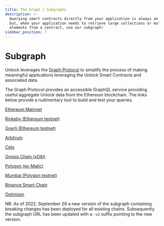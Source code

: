```yaml
---
title: The Graph | Subgraphs
description: >-
  Querying smart contracts directly from your application is always an option,
  but, when your application needs to retrieve large collections or multiple
  elements from a contract, use our subgraph!
sidebar_position: 7
---
```


# Subgraph

Unlock leverages the [Graph Protocol](https://thegraph.com) to simplify the process of making meaningful applications leveraging the Unlock Smart Contracts and associated data.

The Graph Protocol provides an accessible GraphQL service providing useful aggregate Unlock data from the Ethereum blockchain. The links below provide a rudimentary tool to build and test your queries.

[Ethereum Mainnet](https://thegraph.com/explorer/subgraph/unlock-protocol/unlock-v2)

[Rinkeby (Ethereum testnet)](https://thegraph.com/explorer/subgraph/unlock-protocol/unlock-rinkeby-v2)

[Goerli (Ethereum testnet)](https://thegraph.com/hosted-service/subgraph/unlock-protocol/goerli-v2)

[Arbitrum](https://thegraph.com/hosted-service/subgraph/unlock-protocol/arbitrum-v2)

[Celo](https://thegraph.com/hosted-service/subgraph/unlock-protocol/celo-v2)

[Gnosis Chain (xDAI)](https://thegraph.com/explorer/subgraph/unlock-protocol/xdai-v2)

[Polygon (ex-Matic)](https://thegraph.com/explorer/subgraph/unlock-protocol/polygon-v2)

[Mumbai (Polygon testnet)](https://thegraph.com/hosted-service/subgraph/unlock-protocol/mumbai-v2)

[Binance Smart Chain](https://thegraph.com/hosted-service/subgraph/unlock-protocol/bsc-v2)

[Optimism](https://thegraph.com/hosted-service/subgraph/unlock-protocol/optimism-v2)

NB: As of 2022, September 29 a new version of the subgraph containing breaking changes has been deployed for all existing chains. Subsequently the subgraph URL has been updated with a `-v2` suffix pointing to the new version.